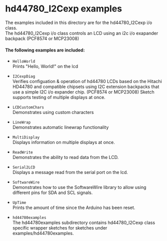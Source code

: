 hd44780_I2Cexp examples
=======================

The examples included in this directory are for the hd44780_I2Cexp i/o class.<br>
The hd44780_I2Cexp i/o class controls an LCD using an i2c i/o exapander backpack (PCF8574 or MCP23008)


#### The following examples are included:

- `HelloWorld`<br>
Prints "Hello, World!" on the lcd

- `I2CexpDiag`<br>
Verifies configuation & operation of hd44780 LCDs based
on the Hitachi HD44780 and compatible chipsets using I2C extension
backpacks that use a simple I2C i/o expander chip. (PCF8574 or MCP23008)
Sketch supports testing of multiple displays at once.

- `LCDCustomChars`<br>
Demonstrates using custom characters

- `LineWrap`<br>
Demonstrates automatic linewrap functionality

- `MultiDisplay`<br>
Displays information on multiple displays at once.

- `ReadWrite`<br>
Demonstrates the ability to read data from the LCD.

- `Serial2LCD`<br>
Displays a message read from the serial port on the lcd.

- `SoftwareWire`<br>
Demonstrates how to use the SoftwareWire library to allow using different pins
for SDA and SCL signals.

- `UpTime`<br>
Prints the amount of time since the Arduino has been reset.

- `hd44780examples`<br>
The hd44780examples subdirectory contains
hd44780_I2Cexp class specific wrapper sketches for sketches under
examples/hd44780examples.
